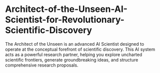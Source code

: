 # Architect-of-the-Unseen-AI-Scientist-for-Revolutionary-Scientific-Discovery
The Architect of the Unseen is an advanced AI Scientist designed to operate at the conceptual forefront of scientific discovery. This AI system acts as a powerful research partner, helping you explore uncharted scientific frontiers, generate groundbreaking ideas, and structure comprehensive research proposals.
